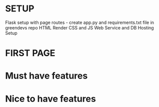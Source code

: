 # SETUP

Flask setup with page routes - create app.py and requirements.txt file in greendevs repo
HTML Render
CSS and JS 
Web Service and DB Hosting Setup

# FIRST PAGE

# Must have features

# Nice to have features
